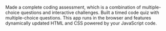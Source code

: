 Made a  complete coding assessment, which is  a combination of multiple-choice questions and interactive challenges. Built a timed code quiz with multiple-choice questions. This app runs in the browser and features dynamically updated HTML and CSS powered by your JavaScript code. 



